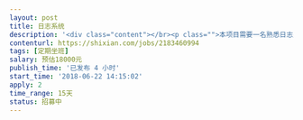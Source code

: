 ```yaml
---                
layout: post       
title: 日志系统           
description: '<div class="content"></br><p class="">本项目需要一名熟悉日志处理技术的人员，有elk优化改造经验，对elk框架精通，熟练es,kafka等。对不规则日志处理有丰富的实战经验。最好是日志项目的负责人带过团队。</br><br/>功能：处理业务日志经过筛选加工对接前端进行数字化展示分析</p></br><p class="">坐班要求：项目地点北京石景山，每周坐班不少于两天，近期周末上班，</br><br/>项目周期：15天</br><br/>人员要求：有项目带队经验，可以指导和带领成员完成项目。</p></br></div>'     
contenturl: https://shixian.com/jobs/2183460994      
tags: [定期坐班]            
salary: 预估18000元          
publish_time: '已发布 4 小时'         
start_time: '2018-06-22 14:15:02'           
apply: 2                   
time_range: 15天              
status: 招募中                  
---                 
```

